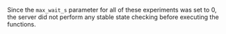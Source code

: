 Since the `max_wait_s` parameter for all of these experiments was set to 0, the server did not perform any stable state checking before executing the functions.